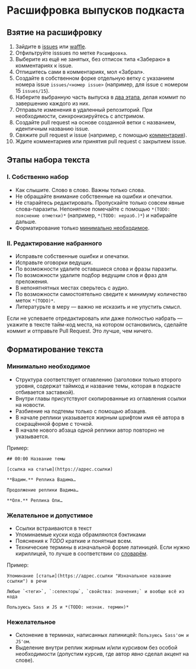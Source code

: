 # Расшифровка выпусков подкаста

## Взятие на расшифровку

1. Зайдите в [issues](https://github.com/web-standards-ru/podcast/issues) или [waffle](https://waffle.io/web-standards-ru/podcast).
1. Отфильтруйте isssues по метке `Расшифровка`.  
1. Выберите из ещё не занятых, без отписок типа «Забераю» в комментариях к issue.
1. Отпишитесь сами в комментариях, мол «Забрал».
1. Создайте в собственном форке отдельную ветку с указанием номера issue `issues/<номер issue>` (например, для issue с номером 15 `issues/15`).
1. Наберите выбранную часть выпуска в [два этапа](#%D0%AD%D1%82%D0%B0%D0%BF%D1%8B-%D0%BD%D0%B0%D0%B1%D0%BE%D1%80%D0%B0-%D1%82%D0%B5%D0%BA%D1%81%D1%82%D0%B0), делая коммит по завершению каждого из них.
1. Отправьте изменения в удаленный репозиторий. При необходимости, синхронизируйтесь с апстримом.
1. Создайте pull request на основе созданной ветки с названием, идентичным названию issue.
1. Свяжите pull request и issue (например, c помощью [комментария](https://github.com/blog/1506-closing-issues-via-pull-requests)).
1. Ждите комментариев или принятия pull request с закрытием issue.

## Этапы набора текста

### I. Собственно набор
* Как слышите. Слово в слово. Важны только слова.
* Не обращайте внимание собственные на ошибки и опечатки.
* Не старайтесь редактировать. Пропускайте только совсем явные слова-паразиты. Непонятное помечайте с помощью `*(TODO: пояснение отметки)*` (например, `*(TODO: неразб.)*`) и набирайте дальше.
* Форматирование только [минимально необходимое](#%D0%9C%D0%B8%D0%BD%D0%B8%D0%BC%D0%B0%D0%BB%D1%8C%D0%BD%D0%BE-%D0%BD%D0%B5%D0%BE%D0%B1%D1%85%D0%BE%D0%B4%D0%B8%D0%BC%D0%BE%D0%B5).

### II. Редактирование набранного
* Исправьте собственные ошибки и опечатки.
* Исправьте оговорки ведущих.
* По возможности удалите оставшиеся слова и фразы паразиты.
* По возможности удалите подбор ведущим слов и фраз для преложения.
* В непонятнятных местах сверьтесь с аудио.
* По возможности самостоятельно сведите к минимуму количество меток `*(TODO)*`.
* Литературьте в меру — важно не исказить и не упустить смысл.

Если не успеваете отредактировать или даже полностью набрать — укажите в тексте тайм-код места, на котором остановились, сделайте коммит и отправьте Pull Request. Это лучше, чем ничего.

## Форматирование текста

### Минимально необходимое

* Структура соответствует оглавлению (заголовки только второго уровня, содержат таймкод и название темы, которая в подкасте отбивается заставкой).
* Внутри главы присутствуют скопированные из оглавления ссылки на новости.
* Разбиение на подтемы только с помощью абзацев.
* В начале реплики указывается жирным шрифтом имя её автора в сокращённой форме с точкой.
* В начале нового абзаца одной реплики автор повторно не указывается.

Пример:
```
## 00:00 Название темы

[ссылка на статью](https://адрес.ссылки)

**Вадим.** Реплика Вадима…

Продолжение реплики Вадима…

**Оля.** Реплика Оли…
```

### Желательное и допустимое

* Ссылки встраиваются в текст
* Упоминаемые куски кода обрамляются бэктиками
* Пояснения к _TODO_ краткие и понятные всем.
* Технические термины в изначальной форме латиницей. Если нужно кириллицей, то лучше в соответствии со [словарём](https://github.com/web-standards-ru/dictionary/blob/master/dictionary.md).

Пример:
```
Упоминание [статьи](https://адрес.ссылки "Изначальное название ссылки") в речи

Любые `<теги>`, `:селекторы`, `свойства: значения;` и вообще всё из кода

Пользуюсь Sass и JS и *(TODO: незнак. термин)*
```

### Нежелательное

* Склонение в терминах, написанных латиницей: `Пользуюсь Sass'ом и JS'ом`.
* Выделение внутри реплик жирным и/или курсивом без особой необходимости (допустим курсив, где автор _явно_ сделал акцент на слове).

